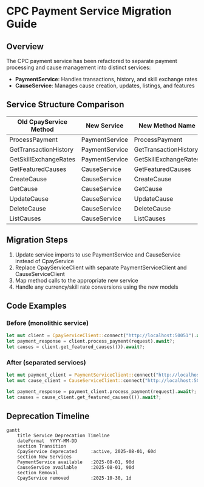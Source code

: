 # CPC Payment Service Migration Guide

## Overview
The CPC payment service has been refactored to separate payment processing and cause management into distinct services:
- **PaymentService**: Handles transactions, history, and skill exchange rates
- **CauseService**: Manages cause creation, updates, listings, and features

## Service Structure Comparison

| Old CpayService Method         | New Service         | New Method Name       |
|--------------------------------|---------------------|-----------------------|
| ProcessPayment                 | PaymentService      | ProcessPayment        |
| GetTransactionHistory          | PaymentService      | GetTransactionHistory |
| GetSkillExchangeRates          | PaymentService      | GetSkillExchangeRates |
| GetFeaturedCauses              | CauseService        | GetFeaturedCauses     |
| CreateCause                    | CauseService        | CreateCause           |
| GetCause                       | CauseService        | GetCause              |
| UpdateCause                    | CauseService        | UpdateCause           |
| DeleteCause                    | CauseService        | DeleteCause           |
| ListCauses                     | CauseService        | ListCauses            |

## Migration Steps
1. Update service imports to use PaymentService and CauseService instead of CpayService
2. Replace CpayServiceClient with separate PaymentServiceClient and CauseServiceClient
3. Map method calls to the appropriate new service
4. Handle any currency/skill rate conversions using the new models

## Code Examples

### Before (monolithic service)
```rust
let mut client = CpayServiceClient::connect("http://localhost:50051").await?;
let payment_response = client.process_payment(request).await?;
let causes = client.get_featured_causes(()).await?;
```

### After (separated services)
```rust
let mut payment_client = PaymentServiceClient::connect("http://localhost:50051").await?;
let mut cause_client = CauseServiceClient::connect("http://localhost:50051").await?;

let payment_response = payment_client.process_payment(request).await?;
let causes = cause_client.get_featured_causes(()).await?;
```

## Deprecation Timeline
```mermaid
gantt
    title Service Deprecation Timeline
    dateFormat  YYYY-MM-DD
    section Transition
    CpayService deprecated     :active, 2025-08-01, 60d
    section New Services
    PaymentService available   :2025-08-01, 90d
    CauseService available     :2025-08-01, 90d
    section Removal
    CpayService removed        :2025-10-30, 1d